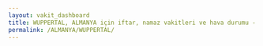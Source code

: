 ```yaml
---
layout: vakit_dashboard
title: WUPPERTAL, ALMANYA için iftar, namaz vakitleri ve hava durumu - ilçe/eyalet seç
permalink: /ALMANYA/WUPPERTAL/
---
```


<script type="text/javascript">
  var GLOBAL_COUNTRY = 'ALMANYA';
  var GLOBAL_CITY = 'WUPPERTAL';
  var GLOBAL_STATE = '';
  var lat = 72;
  var lon = 21;
</script>
